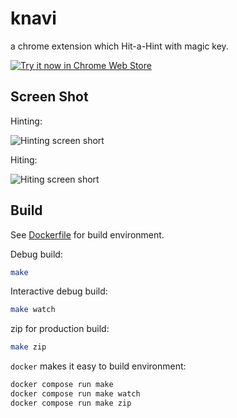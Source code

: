 # knavi

a chrome extension which Hit-a-Hint with magic key.

<a target="_blank" href="https://chrome.google.com/webstore/detail/knavi/pfcgnkljgjobpkbgcifmpnhglafhkifg">![Try it now in Chrome Web Store](imgs/tryitnowbutton.png)</a>

## Screen Shot

Hinting:

![Hinting screen short](imgs/screenshot1-hinting.png)

Hiting:

![Hiting screen short](imgs/screenshot2-hiting.png)

## Build

See [Dockerfile](Dockerfile) for build environment.

Debug build:

```sh
make
```

Interactive debug build:

```sh
make watch
```

zip for production build:

```sh
make zip
```

`docker` makes it easy to build environment:

```sh
docker compose run make
docker compose run make watch
docker compose run make zip
```
